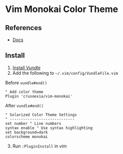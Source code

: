 Vim Monokai Color Theme
==========================

References
-----------
* [Docs](https://github.com/crusoexia/vim-monokai)

Install
-------
1. [Install *Vundle*](https://github.com/brandyn1bennett/documentation/blob/master/terminal/vundle.md)
2. Add the following to `~/.vim/config/VundleFile.vim`

Before `vundle#end()`
```VimL
" Add color theme
Plugin 'crusoexia/vim-monokai' 
```

After `vundle#end()`
```VimL
" Solarized Color Theme Settings
" -----------------------------
set number " Line numbers
syntax enable " Use syntax highlighting
set background=dark
colorscheme monokai
```

3. Run `:PluginInstall` in vim
